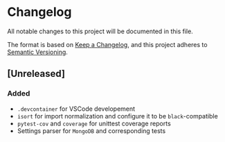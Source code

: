 # Changelog

All notable changes to this project will be documented in this file.

The format is based on [Keep a Changelog](https://keepachangelog.com/en/1.0.0/),
and this project adheres to [Semantic Versioning](https://semver.org/spec/v2.0.0.html).

## [Unreleased]

### Added

- `.devcontainer` for VSCode developement
- `isort` for import normalization and configure it to be `black`-compatible
- `pytest-cov` and `coverage` for unittest coverage reports
- Settings parser for `MongoDB` and corresponding tests
